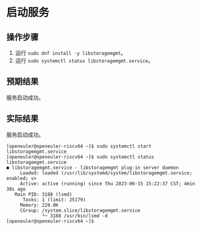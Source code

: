 # 启动服务

## 操作步骤

1. 运行 `sudo dnf install -y libstoragemgmt`。
2. 运行 `sudo systemctl status libstoragemgmt.service`。

## 预期结果

服务启动成功。

## 实际结果

服务启动成功。

```log
[openeuler@openeuler-riscv64 ~]$ sudo systemctl start libstoragemgmt.service
[openeuler@openeuler-riscv64 ~]$ sudo systemctl status libstoragemgmt.service
● libstoragemgmt.service - libstoragemgmt plug-in server daemon
     Loaded: loaded (/usr/lib/systemd/system/libstoragemgmt.service; enabled; v>
     Active: active (running) since Thu 2023-06-15 15:22:37 CST; 4min 38s ago
   Main PID: 3188 (lsmd)
      Tasks: 1 (limit: 25179)
     Memory: 228.0K
     CGroup: /system.slice/libstoragemgmt.service
             └─ 3188 /usr/bin/lsmd -d
[openeuler@openeuler-riscv64 ~]$
```